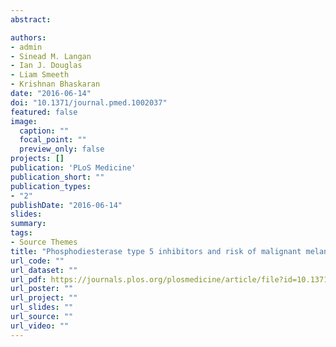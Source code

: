 ```yaml
---
abstract: 

authors:
- admin
- Sinead M. Langan
- Ian J. Douglas
- Liam Smeeth
- Krishnan Bhaskaran
date: "2016-06-14"
doi: "10.1371/journal.pmed.1002037"
featured: false
image:
  caption: ""
  focal_point: ""
  preview_only: false
projects: []
publication: 'PLoS Medicine'
publication_short: ""
publication_types:
- "2"
publishDate: "2016-06-14"
slides: 
summary: 
tags:
- Source Themes
title: "Phosphodiesterase type 5 inhibitors and risk of malignant melanoma: matched cohort study using primary care data from the UK Clinical Practice Research Datalink"
url_code: ""
url_dataset: ""
url_pdf: https://journals.plos.org/plosmedicine/article/file?id=10.1371/journal.pmed.1002037&type=printable
url_poster: ""
url_project: ""
url_slides: ""
url_source: ""
url_video: ""
---
```



